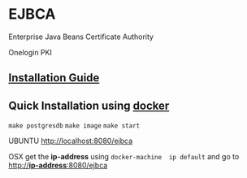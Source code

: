 
# EJBCA
Enterprise Java Beans Certificate Authority

Onelogin PKI

## [Installation Guide](https://www.ejbca.org/docs/installation.html)

## Quick Installation using [docker](https://docs.docker.com/engine/installation/mac/)
`make postgresdb`
`make image`
`make start`

UBUNTU
[http://localhost:8080/ejbca](http://localhost:8080:/ejbca)

OSX
get the **ip-address** using `docker-machine  ip default`  and go to
[http://**ip-address**:8080/ejbca](http://ip-address:8080/ejbca)
